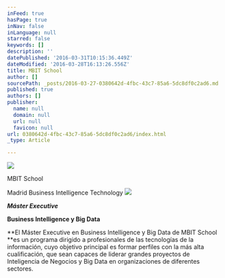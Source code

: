 ```yaml
---
inFeed: true
hasPage: true
inNav: false
inLanguage: null
starred: false
keywords: []
description: ''
datePublished: '2016-03-31T10:15:36.449Z'
dateModified: '2016-03-28T16:13:26.556Z'
title: MBIT School
author: []
sourcePath: _posts/2016-03-27-0380642d-4fbc-43c7-85a6-5dc8df0c2ad6.md
published: true
authors: []
publisher:
  name: null
  domain: null
  url: null
  favicon: null
url: 0380642d-4fbc-43c7-85a6-5dc8df0c2ad6/index.html
_type: Article

---
```

![](https://the-grid-user-content.s3-us-west-2.amazonaws.com/84f4fd30-182b-4ba0-b410-e842746be959.jpg)

MBIT School

Madrid Business Intelligence Technology
![](https://the-grid-user-content.s3-us-west-2.amazonaws.com/abfbb463-d84e-4d7f-9463-9838e4277331.jpg)

**_Máster Executive_**

**Business Intelligence y Big Data**

**El Máster Executive en
Business Intelligence y Big Data de MBIT School **es un programa dirigido a
profesionales de las tecnologías de la información, cuyo objetivo principal es
formar perfiles con la más alta cualificación, que sean capaces de liderar
grandes proyectos de Inteligencia de Negocios y Big Data en organizaciones de
diferentes sectores.